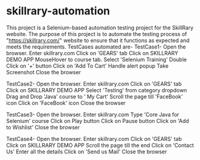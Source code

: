 # skillrary-automation
This project is a Selenium-based automation testing project for the SkillRary website. The purpose of this project is to automate the testing process of "https://skillrary.com/" website to ensure that it functions as expected and meets the requirements.
TestCases automated are-
TestCase1-
Open the browser.
Enter skillrary.com
Click on 'GEARS' tab
Click on SKILLRARY DEMO APP
MouseHover to course tab.
Select 'Selenium Training'
Double Click on '+' button
Click on 'Add To Cart'
Handle alert popup
Take Screenshot
Close the browser

TestCase2-
Open the browser.
Enter skillrary.com
Click on 'GEARS' tab
Click on SKILLRARY DEMO APP
Select 'Testing' from category dropdown
Drag and Drop 'Java' course to ' My Cart'
Scroll the page till 'FaceBook' icon
Click on 'FaceBook' icon
Close the browser

TestCase3-
Open the browser.
Enter skillrary.com
Type 'Core Java for Selenium' course
Click on Play button
Click on Pause button
Click on 'Add to Wishlist'
Close the browser

TestCase4-
Open the browser.
Enter skillrary.com
Click on 'GEARS' tab
Click on SKILLRARY DEMO APP
Scroll the page till the end
Click on 'Contact Us'
Enter all the details
Click on 'Send us Mail'
Close the browser
